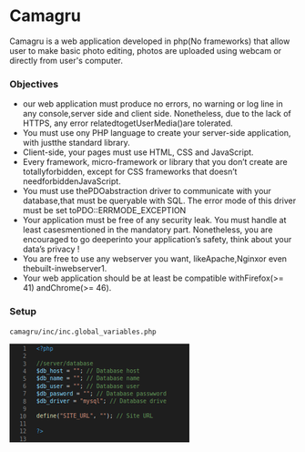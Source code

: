 # Camagru

Camagru is a web application developed in php(No frameworks) that allow user to make basic photo editing, photos are uploaded using webcam or directly from user's computer.

### Objectives

* our web application must produce no errors, no warning or log line in any console,server side and client side. Nonetheless, due to the lack of HTTPS, any error relatedtogetUserMedia()are tolerated.
* You must use ony PHP language to create your server-side application, with justthe standard library.
* Client-side, your pages must use HTML, CSS and JavaScript.
* Every framework, micro-framework or library that you don’t create are totallyforbidden, except for CSS frameworks that doesn’t needforbiddenJavaScript.
* You must use thePDOabstraction driver to communicate with your database,that must be queryable with SQL. The error mode of this driver must be set toPDO::ERRMODE_EXCEPTION
* Your application must be free of any security leak. You must handle at least casesmentioned in the mandatory part. Nonetheless, you are encouraged to go deeperinto your application’s safety, think about your data’s privacy !
* You are free to use any webserver you want, likeApache,Nginxor even thebuilt-inwebserver1.
* Your web application should be at least be compatible withFirefox(>= 41) andChrome(>= 46).

### Setup

```
camagru/inc/inc.global_variables.php
```

![Camagru Setup](https://raw.githubusercontent.com/mnchabeleng/Camagru/master/screenshots/camagru_settings.png)